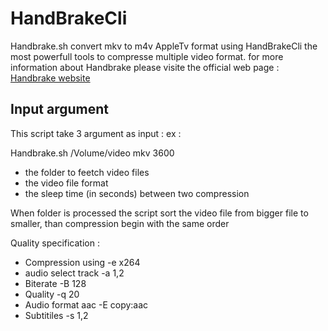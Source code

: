 # HandBrakeCli
Handbrake.sh convert mkv to m4v AppleTv format using HandBrakeCli the most powerfull tools to compresse multiple video format.
for more information about Handbrake please visite the official web page :
[ Handbrake website ](https://trac.handbrake.fr/wiki/CLIGuide)

## Input argument
This script take 3 argument as input :
ex :  

Handbrake.sh /Volume/video mkv 3600

- the folder to feetch video files
- the video file format 
- the sleep time (in seconds) between two compression

When folder is processed the script sort the video file from bigger file to smaller, than compression begin with the same order

Quality specification : 

- Compression using -e x264
- audio select track -a 1,2
- Biterate -B 128
- Quality -q 20
- Audio format aac -E copy:aac
- Subtitiles -s 1,2


